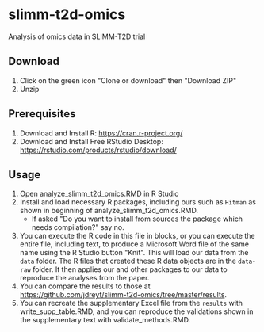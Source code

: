 # slimm-t2d-omics
Analysis of omics data in SLIMM-T2D trial

## Download
1. Click on the green icon "Clone or download" then "Download ZIP"
2. Unzip

## Prerequisites
1. Download and Install R: https://cran.r-project.org/
2. Download and Install Free RStudio Desktop: https://rstudio.com/products/rstudio/download/

## Usage
1. Open analyze_slimm_t2d_omics.RMD in R Studio
2. Install and load necessary R packages, including ours such as `Hitman` as shown in beginning of analyze_slimm_t2d_omics.RMD.  
	+ If asked "Do you want to install from sources the package which needs compilation?" say no.
3. You can execute the R code in this file in blocks, or you can execute the entire file, including text, to produce a Microsoft Word file of the same name using the R Studio button "Knit". This will load our data from the `data` folder. The R files that created these R data objects are in the `data-raw` folder. It then applies our and other packages to  our data to reproduce the analyses from the paper.
4. You can compare the results to those at https://github.com/jdreyf/slimm-t2d-omics/tree/master/results.
5. You can recreate the supplementary Excel file from the `results` with write_supp_table.RMD, and you can reproduce the validations shown in the supplementary text with validate_methods.RMD.